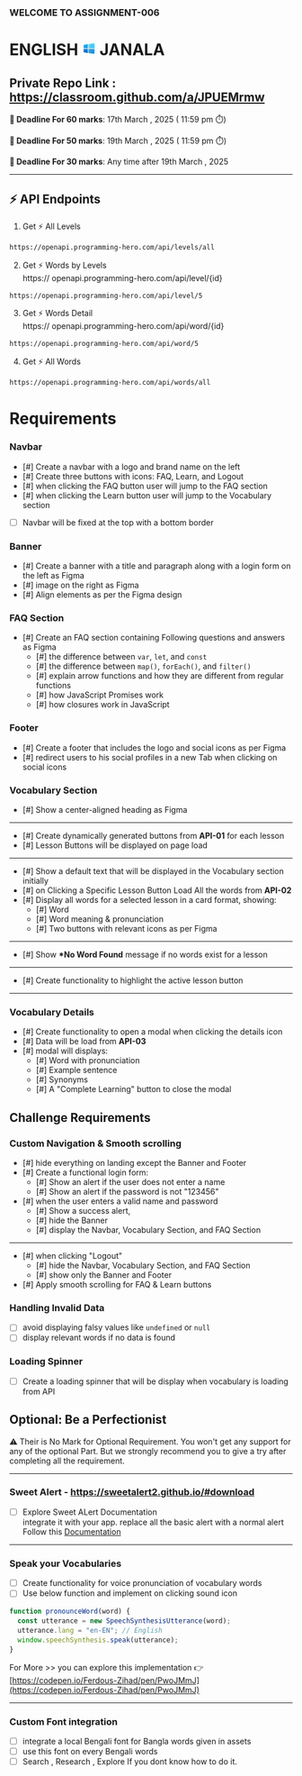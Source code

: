 ### WELCOME TO ASSIGNMENT-006

# ENGLISH <img width="25px" src="./assets/logo.png" /> JANALA

## Private Repo Link : https://classroom.github.com/a/JPUEMrmw

**📅 Deadline For 60 marks**: 17th March , 2025 ( 11:59 pm ⏱️)

**📅 Deadline For 50 marks**: 19th March , 2025 ( 11:59 pm ⏱️)

**📅 Deadline For 30 marks**: Any time after 19th March , 2025

---

## ⚡ API Endpoints

1. Get ⚡ All Levels

```bash
https://openapi.programming-hero.com/api/levels/all
```

2. Get ⚡ Words by Levels <br/>
   https:// openapi.programming-hero.com/api/level/{id}

```bash
https://openapi.programming-hero.com/api/level/5
```

3. Get ⚡ Words Detail <br/>
   https:// openapi.programming-hero.com/api/word/{id}

```bash
https://openapi.programming-hero.com/api/word/5
```

4. Get ⚡ All Words <br/>

```bash
https://openapi.programming-hero.com/api/words/all
```

# Requirements

### Navbar

- [#] Create a navbar with a logo and brand name on the left
- [#] Create three buttons with icons: FAQ, Learn, and Logout
- [#] when clicking the FAQ button user will jump to the FAQ section
- [#] when clicking the Learn button user will jump to the Vocabulary section
- [ ] Navbar will be fixed at the top with a bottom border

### Banner

- [#] Create a banner with a title and paragraph along with a login form on the left as Figma
- [#] image on the right as Figma
- [#] Align elements as per the Figma design

### FAQ Section

- [#] Create an FAQ section containing Following questions and answers as Figma
  - [#] the difference between `var`, `let`, and `const`
  - [#] the difference between `map()`, `forEach()`, and `filter()`
  - [#] explain arrow functions and how they are different from regular functions
  - [#] how JavaScript Promises work
  - [#] how closures work in JavaScript

### Footer

- [#] Create a footer that includes the logo and social icons as per Figma
- [#] redirect users to his social profiles in a new Tab when clicking on social icons

### Vocabulary Section

- [#] Show a center-aligned heading as Figma

---

- [#] Create dynamically generated buttons from **API-01** for each lesson
- [#] Lesson Buttons will be displayed on page load

---

- [#] Show a default text that will be displayed in the Vocabulary section initially
- [#] on Clicking a Specific Lesson Button Load All the words from **API-02**
- [#] Display all words for a selected lesson in a card format, showing:
  - [#] Word
  - [#] Word meaning & pronunciation
  - [#] Two buttons with relevant icons as per Figma

---

- [#] Show **\*No Word Found** message if no words exist for a lesson

---

- [#] Create functionality to highlight the active lesson button

---

### Vocabulary Details

- [#] Create functionality to open a modal when clicking the details icon
- [#] Data will be load from **API-03**
- [#] modal will displays:
  - [#] Word with pronunciation
  - [#] Example sentence
  - [#] Synonyms
  - [#] A "Complete Learning" button to close the modal

## Challenge Requirements

### Custom Navigation & Smooth scrolling

- [#] hide everything on landing except the Banner and Footer
- [#] Create a functional login form:
  - [#] Show an alert if the user does not enter a name
  - [#] Show an alert if the password is not "123456"
- [#] when the user enters a valid name and password
  - [#] Show a success alert,
  - [#] hide the Banner
  - [#] display the Navbar, Vocabulary Section, and FAQ Section

---

- [#] when clicking "Logout"
  - [#] hide the Navbar, Vocabulary Section, and FAQ Section
  - [#] show only the Banner and Footer
- [#] Apply smooth scrolling for FAQ & Learn buttons

### Handling Invalid Data

- [ ] avoid displaying falsy values like `undefined` or `null`
- [ ] display relevant words if no data is found

### Loading Spinner

- [ ] Create a loading spinner that will be display when vocabulary is loading from API

## Optional: Be a Perfectionist

⚠️ Their is No Mark for Optional Requirement. You won't get any support for any of the optional Part. But we strongly recommend you to give a try after completing all the requirement.

---

### Sweet Alert - https://sweetalert2.github.io/#download

- [ ] Explore Sweet ALert Documentation <br/>
      integrate it with your app. replace all the basic alert with a normal alert <br/>
      Follow this [Documentation](https://sweetalert2.github.io/)

---

### Speak your Vocabularies

- [ ] Create functionality for voice pronunciation of vocabulary words
- [ ] Use below function and implement on clicking sound icon

```js
function pronounceWord(word) {
  const utterance = new SpeechSynthesisUtterance(word);
  utterance.lang = "en-EN"; // English
  window.speechSynthesis.speak(utterance);
}
```

For More >> you can explore this implementation 👉 [https://codepen.io/Ferdous-Zihad/pen/PwoJMmJ](https://codepen.io/Ferdous-Zihad/pen/PwoJMmJ)

---

### Custom Font integration

- [ ] integrate a local Bengali font for Bangla words given in assets
- [ ] use this font on every Bengali words
- [ ] Search , Research , Explore If you dont know how to do it.
